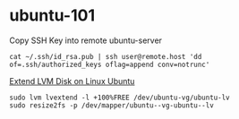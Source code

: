 # ubuntu-101

Copy SSH Key into remote ubuntu-server
```console
cat ~/.ssh/id_rsa.pub | ssh user@remote.host 'dd of=.ssh/authorized_keys oflag=append conv=notrunc'
```

[Extend LVM Disk on Linux Ubuntu](https://netshopisp.medium.com/how-to-extend-lvm-disk-on-linux-ubuntu-20-04-35b1c2d5d5e9)
```console
sudo lvm lvextend -l +100%FREE /dev/ubuntu-vg/ubuntu-lv
sudo resize2fs -p /dev/mapper/ubuntu--vg-ubuntu--lv
```
